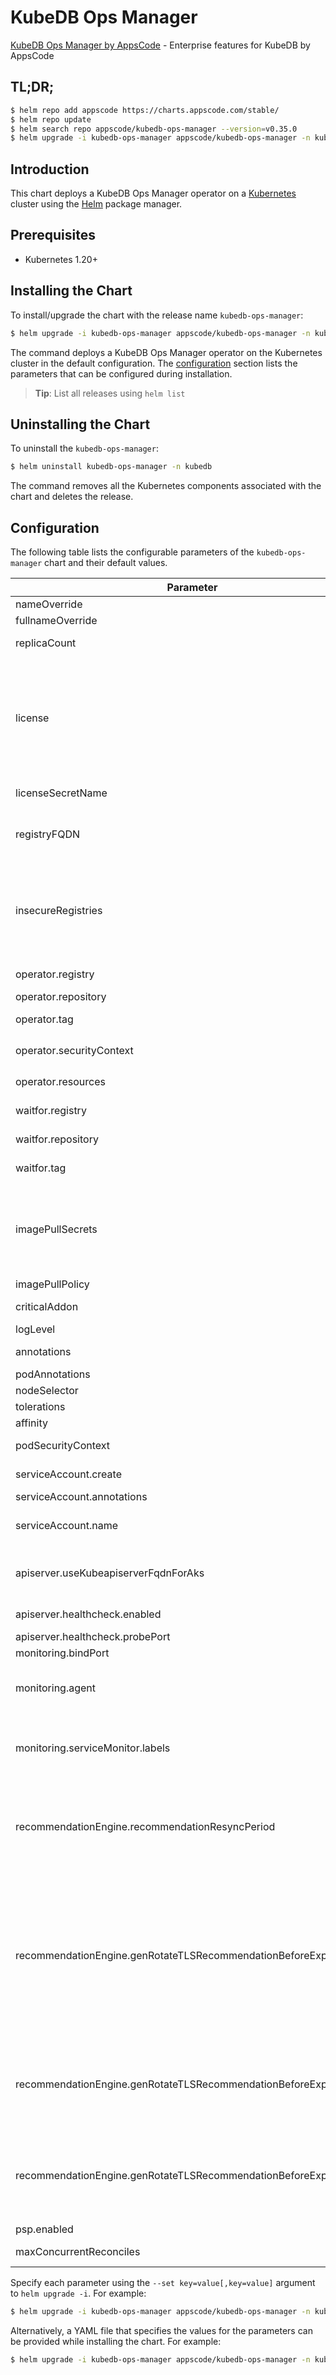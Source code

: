 # KubeDB Ops Manager

[KubeDB Ops Manager by AppsCode](https://github.com/kubedb) - Enterprise features for KubeDB by AppsCode

## TL;DR;

```bash
$ helm repo add appscode https://charts.appscode.com/stable/
$ helm repo update
$ helm search repo appscode/kubedb-ops-manager --version=v0.35.0
$ helm upgrade -i kubedb-ops-manager appscode/kubedb-ops-manager -n kubedb --create-namespace --version=v0.35.0
```

## Introduction

This chart deploys a KubeDB Ops Manager operator on a [Kubernetes](http://kubernetes.io) cluster using the [Helm](https://helm.sh) package manager.

## Prerequisites

- Kubernetes 1.20+

## Installing the Chart

To install/upgrade the chart with the release name `kubedb-ops-manager`:

```bash
$ helm upgrade -i kubedb-ops-manager appscode/kubedb-ops-manager -n kubedb --create-namespace --version=v0.35.0
```

The command deploys a KubeDB Ops Manager operator on the Kubernetes cluster in the default configuration. The [configuration](#configuration) section lists the parameters that can be configured during installation.

> **Tip**: List all releases using `helm list`

## Uninstalling the Chart

To uninstall the `kubedb-ops-manager`:

```bash
$ helm uninstall kubedb-ops-manager -n kubedb
```

The command removes all the Kubernetes components associated with the chart and deletes the release.

## Configuration

The following table lists the configurable parameters of the `kubedb-ops-manager` chart and their default values.

|                            Parameter                             |                                                                                                                                                                                                        Description                                                                                                                                                                                                        |                                                                                            Default                                                                                             |
|------------------------------------------------------------------|---------------------------------------------------------------------------------------------------------------------------------------------------------------------------------------------------------------------------------------------------------------------------------------------------------------------------------------------------------------------------------------------------------------------------|------------------------------------------------------------------------------------------------------------------------------------------------------------------------------------------------|
| nameOverride                                                     | Overrides name template                                                                                                                                                                                                                                                                                                                                                                                                   | <code>""</code>                                                                                                                                                                                |
| fullnameOverride                                                 | Overrides fullname template                                                                                                                                                                                                                                                                                                                                                                                               | <code>""</code>                                                                                                                                                                                |
| replicaCount                                                     | Number of KubeDB operator replicas to create (only 1 is supported)                                                                                                                                                                                                                                                                                                                                                        | <code>1</code>                                                                                                                                                                                 |
| license                                                          | License for the product. Get a license by following the steps from [here](https://stash.run/docs/latest/setup/install/enterprise#get-a-trial-license). <br> Example: <br> `helm install appscode/kubedb-ops-manager \` <br> `--set-file license=/path/to/license/file` <br> `or` <br> `helm install appscode/kubedb-ops-manager \` <br> `--set license=<license file content>`                                            | <code>""</code>                                                                                                                                                                                |
| licenseSecretName                                                | Name of Secret with the license as key.txt key                                                                                                                                                                                                                                                                                                                                                                            | <code>""</code>                                                                                                                                                                                |
| registryFQDN                                                     | Docker registry fqdn used to pull KubeDB related images Set this to use docker registry hosted at ${registryFQDN}/${registry}/${image}                                                                                                                                                                                                                                                                                    | <code>ghcr.io</code>                                                                                                                                                                           |
| insecureRegistries                                               | Specify an array of insecure registries. <br> Example: <br> `helm template charts/kubedb-ops-manager \` <br> `--set insecureRegistries[0]=hub.company.com \` <br> `--set insecureRegistries[1]=reg.example.com`                                                                                                                                                                                                           | <code>[]</code>                                                                                                                                                                                |
| operator.registry                                                | Docker registry used to pull KubeDB ops manager image                                                                                                                                                                                                                                                                                                                                                                     | <code>kubedb</code>                                                                                                                                                                            |
| operator.repository                                              | KubeDB ops manager container image                                                                                                                                                                                                                                                                                                                                                                                        | <code>kubedb-ops-manager</code>                                                                                                                                                                |
| operator.tag                                                     | KubeDB ops manager container image tag                                                                                                                                                                                                                                                                                                                                                                                    | <code>""</code>                                                                                                                                                                                |
| operator.securityContext                                         | Security options this container should run with                                                                                                                                                                                                                                                                                                                                                                           | <code>{"allowPrivilegeEscalation":false,"capabilities":{"drop":["ALL"]},"readOnlyRootFilesystem":true,"runAsNonRoot":true,"runAsUser":65534,"seccompProfile":{"type":"RuntimeDefault"}}</code> |
| operator.resources                                               | Compute Resources required by this container                                                                                                                                                                                                                                                                                                                                                                              | <code>{}</code>                                                                                                                                                                                |
| waitfor.registry                                                 | Docker registry used to pull KubeDB enterprise kubectl-nonroot image                                                                                                                                                                                                                                                                                                                                                      | <code>appscode</code>                                                                                                                                                                          |
| waitfor.repository                                               | KubeDB enterprise kubectl-nonroot container image                                                                                                                                                                                                                                                                                                                                                                         | <code>kubectl-nonroot</code>                                                                                                                                                                   |
| waitfor.tag                                                      | KubeDB enterprise kubectl-nonroot container image tag                                                                                                                                                                                                                                                                                                                                                                     | <code>"1.31"</code>                                                                                                                                                                            |
| imagePullSecrets                                                 | Specify an array of imagePullSecrets. Secrets must be manually created in the namespace. <br> Example: <br> `helm template charts/kubedb-ops-manager \` <br> `--set imagePullSecrets[0].name=sec0 \` <br> `--set imagePullSecrets[1].name=sec1`                                                                                                                                                                           | <code>[]</code>                                                                                                                                                                                |
| imagePullPolicy                                                  | Container image pull policy                                                                                                                                                                                                                                                                                                                                                                                               | <code>IfNotPresent</code>                                                                                                                                                                      |
| criticalAddon                                                    | If true, installs KubeDB operator as critical addon                                                                                                                                                                                                                                                                                                                                                                       | <code>false</code>                                                                                                                                                                             |
| logLevel                                                         | Log level for operator                                                                                                                                                                                                                                                                                                                                                                                                    | <code>5</code>                                                                                                                                                                                 |
| annotations                                                      | Annotations applied to operator deployment                                                                                                                                                                                                                                                                                                                                                                                | <code>{}</code>                                                                                                                                                                                |
| podAnnotations                                                   | Annotations passed to operator pod(s).                                                                                                                                                                                                                                                                                                                                                                                    | <code>{}</code>                                                                                                                                                                                |
| nodeSelector                                                     | Node labels for pod assignment                                                                                                                                                                                                                                                                                                                                                                                            | <code>{"kubernetes.io/os":"linux"}</code>                                                                                                                                                      |
| tolerations                                                      | Tolerations for pod assignment                                                                                                                                                                                                                                                                                                                                                                                            | <code>[]</code>                                                                                                                                                                                |
| affinity                                                         | Affinity rules for pod assignment                                                                                                                                                                                                                                                                                                                                                                                         | <code>{}</code>                                                                                                                                                                                |
| podSecurityContext                                               | Security options the operator pod should run with.                                                                                                                                                                                                                                                                                                                                                                        | <code>{}</code>                                                                                                                                                                                |
| serviceAccount.create                                            | Specifies whether a service account should be created                                                                                                                                                                                                                                                                                                                                                                     | <code>true</code>                                                                                                                                                                              |
| serviceAccount.annotations                                       | Annotations to add to the service account                                                                                                                                                                                                                                                                                                                                                                                 | <code>{}</code>                                                                                                                                                                                |
| serviceAccount.name                                              | The name of the service account to use. If not set and create is true, a name is generated using the fullname template                                                                                                                                                                                                                                                                                                    | <code></code>                                                                                                                                                                                  |
| apiserver.useKubeapiserverFqdnForAks                             | If true, uses kube-apiserver FQDN for AKS cluster to workaround https://github.com/Azure/AKS/issues/522 (default true)                                                                                                                                                                                                                                                                                                    | <code>true</code>                                                                                                                                                                              |
| apiserver.healthcheck.enabled                                    | healthcheck configures the readiness and liveliness probes for the operator pod.                                                                                                                                                                                                                                                                                                                                          | <code>true</code>                                                                                                                                                                              |
| apiserver.healthcheck.probePort                                  | The port the probe endpoint binds to                                                                                                                                                                                                                                                                                                                                                                                      | <code>8081</code>                                                                                                                                                                              |
| monitoring.bindPort                                              | The port the metric endpoint binds to                                                                                                                                                                                                                                                                                                                                                                                     | <code>8080</code>                                                                                                                                                                              |
| monitoring.agent                                                 | Name of monitoring agent (one of "prometheus.io", "prometheus.io/operator", "prometheus.io/builtin")                                                                                                                                                                                                                                                                                                                      | <code>""</code>                                                                                                                                                                                |
| monitoring.serviceMonitor.labels                                 | Specify the labels for ServiceMonitor. Prometheus crd will select ServiceMonitor using these labels. Only usable when monitoring agent is `prometheus.io/operator`.                                                                                                                                                                                                                                                       | <code>{"monitoring.appscode.com/prometheus":"auto"}</code>                                                                                                                                     |
| recommendationEngine.recommendationResyncPeriod                  | Recommendation will be generated after every given duration based on the resource status at that moment. Default value is one hour. The flag accepts a integer 64 bit value in nanosecond for time.Duration. Ref: https://pkg.go.dev/time#Duration                                                                                                                                                                        | <code>1h0m0s</code>                                                                                                                                                                            |
| recommendationEngine.genRotateTLSRecommendationBeforeExpiryYear  | Rotate TLS recommendation will be generated before given year of expiration. It also depends on gen-rotate-tls-recommendation-before-expiry-month and gen-rotate-tls-recommendation-before-expiry-year. Default values are 0(zero) for gen-rotate-tls-recommendation-before-expiry-year, 1(one) for gen-rotate-tls-recommendation-before-expiry-month, 0(zero) for gen-rotate-tls-recommendation-before-expiry-day flags. | <code>0</code>                                                                                                                                                                                 |
| recommendationEngine.genRotateTLSRecommendationBeforeExpiryMonth | Rotate TLS recommendation will be generated before given month of expiration. It also depends on gen-rotate-tls-recommendation-before-expiry-year and gen-rotate-tls-recommendation-before-expiry-day flag. By default it is set as 1(one).                                                                                                                                                                               | <code>1</code>                                                                                                                                                                                 |
| recommendationEngine.genRotateTLSRecommendationBeforeExpiryDay   | Rotate TLS recommendation will be generated before given day of expiration. It also depends on gen-rotate-tls-recommendation-before-expiry-year and gen-rotate-tls-recommendation-before-expiry-month flag. By default it is set as 0(zero).                                                                                                                                                                              | <code>0</code>                                                                                                                                                                                 |
| psp.enabled                                                      |                                                                                                                                                                                                                                                                                                                                                                                                                           | <code>false</code>                                                                                                                                                                             |
| maxConcurrentReconciles                                          | The maximum number of concurrent reconciles which can be run                                                                                                                                                                                                                                                                                                                                                              | <code>0</code>                                                                                                                                                                                 |


Specify each parameter using the `--set key=value[,key=value]` argument to `helm upgrade -i`. For example:

```bash
$ helm upgrade -i kubedb-ops-manager appscode/kubedb-ops-manager -n kubedb --create-namespace --version=v0.35.0 --set replicaCount=1
```

Alternatively, a YAML file that specifies the values for the parameters can be provided while
installing the chart. For example:

```bash
$ helm upgrade -i kubedb-ops-manager appscode/kubedb-ops-manager -n kubedb --create-namespace --version=v0.35.0 --values values.yaml
```
